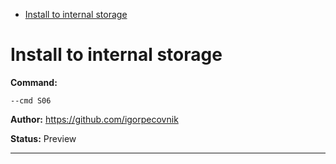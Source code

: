 - [Install to internal storage](#s06)

<a id="s06" style="display:none;"></a>
# Install to internal storage
**Command:** 
~~~
--cmd S06
~~~

**Author:** https://github.com/igorpecovnik

**Status:** Preview



***

